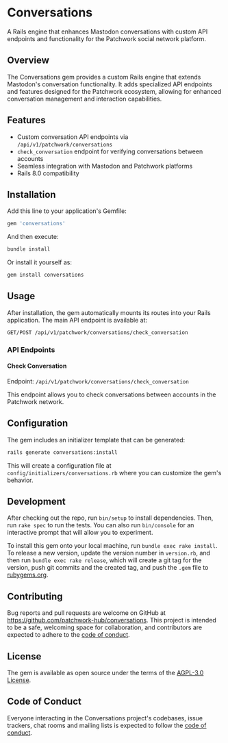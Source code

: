 # Conversations

A Rails engine that enhances Mastodon conversations with custom API endpoints and functionality for the Patchwork social network platform.

## Overview

The Conversations gem provides a custom Rails engine that extends Mastodon's conversation functionality. It adds specialized API endpoints and features designed for the Patchwork ecosystem, allowing for enhanced conversation management and interaction capabilities.

## Features

- Custom conversation API endpoints via `/api/v1/patchwork/conversations`
- `check_conversation` endpoint for verifying conversations between accounts
- Seamless integration with Mastodon and Patchwork platforms
- Rails 8.0 compatibility

## Installation

Add this line to your application's Gemfile:

```ruby
gem 'conversations'
```

And then execute:

```bash
bundle install
```

Or install it yourself as:

```bash
gem install conversations
```

## Usage

After installation, the gem automatically mounts its routes into your Rails application. The main API endpoint is available at:

```
GET/POST /api/v1/patchwork/conversations/check_conversation
```

### API Endpoints

#### Check Conversation
Endpoint: `/api/v1/patchwork/conversations/check_conversation`

This endpoint allows you to check conversations between accounts in the Patchwork network.

## Configuration

The gem includes an initializer template that can be generated:

```bash
rails generate conversations:install
```

This will create a configuration file at `config/initializers/conversations.rb` where you can customize the gem's behavior.

## Development

After checking out the repo, run `bin/setup` to install dependencies. Then, run `rake spec` to run the tests. You can also run `bin/console` for an interactive prompt that will allow you to experiment.

To install this gem onto your local machine, run `bundle exec rake install`. To release a new version, update the version number in `version.rb`, and then run `bundle exec rake release`, which will create a git tag for the version, push git commits and the created tag, and push the `.gem` file to [rubygems.org](https://rubygems.org).

## Contributing

Bug reports and pull requests are welcome on GitHub at https://github.com/patchwork-hub/conversations. This project is intended to be a safe, welcoming space for collaboration, and contributors are expected to adhere to the [code of conduct](https://github.com/patchwork-hub/conversations/blob/main/CODE_OF_CONDUCT.md).

## License

The gem is available as open source under the terms of the [AGPL-3.0 License](https://www.gnu.org/licenses/agpl-3.0.html).

## Code of Conduct

Everyone interacting in the Conversations project's codebases, issue trackers, chat rooms and mailing lists is expected to follow the [code of conduct](https://github.com/patchwork-hub/conversations/blob/main/CODE_OF_CONDUCT.md).
